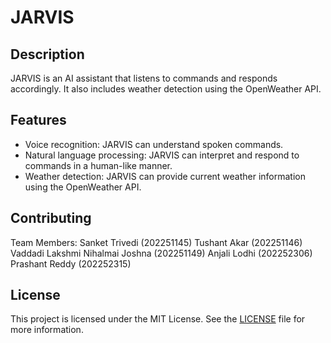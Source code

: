 # JARVIS
## Description
JARVIS is an AI assistant that listens to commands and responds accordingly. It also includes weather detection using the OpenWeather API.

## Features
- Voice recognition: JARVIS can understand spoken commands.
- Natural language processing: JARVIS can interpret and respond to commands in a human-like manner.
- Weather detection: JARVIS can provide current weather information using the OpenWeather API.

## Contributing
Team Members:
Sanket Trivedi (202251145)
Tushant Akar (202251146)
Vaddadi Lakshmi Nihalmai Joshna (202251149)
Anjali Lodhi (202252306)
Prashant Reddy (202252315)

## License
This project is licensed under the MIT License. See the [LICENSE](LICENSE) file for more information.